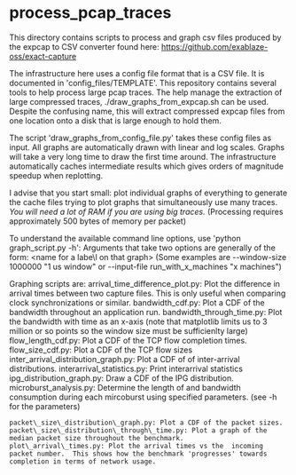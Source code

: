# process\_pcap\_traces

This directory contains scripts to process and graph csv files produced by the expcap to CSV converter found here: https://github.com/exablaze-oss/exact-capture

The infrastructure here uses a config file format that is a CSV file.  It is documented in 'config\_files/TEMPLATE'.  This repository contains several tools to help process large pcap traces.  The help manage the extraction of large compressed traces, ./draw\_graphs\_from\_expcap.sh can be used.  Despite the confusing name, this will extract compressed expcap files from one location onto a disk that is large enough to hold them.

The script 'draw\_graphs\_from\_config\_file.py' takes these config files as input.  All graphs are automatically drawn with linear and log scales.  Graphs  will take a very long time to draw the first time around.  The infrastructure automatically caches intermediate results which gives orders of magnitude speedup when replotting.

I advise that you start small: plot individual graphs of everything to generate the cache files trying to plot graphs that simultaneously use many traces.  *You will need a lot of RAM if you are using big traces.* (Processing requires approximately 500 bytes of memory per packet)

To understand the available command line options, use 'python graph\_script.py -h':
Arguments that take two options are generally of the form: <value> <name for a labe\l on that graph>
(Some examples are --window-size 1000000 "1 us window" or --input-file run\_with\_x\_machines "x machines")

Graphing scripts are:
	arrival\_time\_difference\_plot.py: Plot the difference in arrival times between two capture files.  This is only useful when comparing clock synchronizations or similar.
	bandwidth\_cdf.py:  Plot a CDF of the bandwidth throughout an application run.
	bandwidth\_through\_time.py: Plot the bandwidth with time as an x-axis (note that matplotlib limits us to 3 million or so points so the window size must be sufficienlty large)
	flow\_length\_cdf.py: Plot a CDF of the TCP flow completion times.
	flow\_size\_cdf.py: Plot a CDF of the TCP flow sizes
	inter\_arrival\_distribution\_graph.py: Plot a CDF of 
	of inter-arrival distributions.
	interarrival\_statistics.py: Print interarrival statistics
	ipg\_distribution\_graph.py: Draw a CDF of the IPG distribution.
	microburst\_analysis.py: Determine the length of and bandwidth consumption during each mircoburst using specified parameters. (see -h for the parameters)

	packet\_size\_distribution\_graph.py: Plot a CDF of the packet sizes.
	packet\_size\_distribution\_through\_time.py: Plot a graph of the median packet size throughout the benchmark.
	plot\_arrival\_times.py: Plot the arrival times vs the  incoming packet number.  This shows how the benchmark 'progresses' towards completion in terms of network usage.
